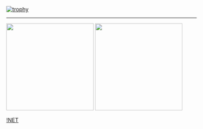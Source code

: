 [![trophy](https://github-profile-trophy.vercel.app/?username=Meichl&theme=onedark)](https://github.com/ryo-ma/github-profile-trophy)
___________________________________________________________________________________________________________________________________
<div>
  <img height="231em" src= https://github-readme-stats.vercel.app/api?username=Meichl&showicons=true&theme=onedark>
  <img height="231em" src="https://github-readme-stats.vercel.app/api/top-langs/?username=Meichl&theme=onedark">
</div>
          
[!NET](https://img.shields.io/badge/.NET-512BD4?style=for-the-badge&logo=dotnet&logoColor=white)
